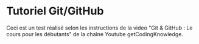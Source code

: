 # Tutoriel Git/GitHub
Ceci est un test réalisé selon les instructions de la video "Git & GitHub : Le cours pour les débutants" de la chaîne Youtube getCodingKnowledge.